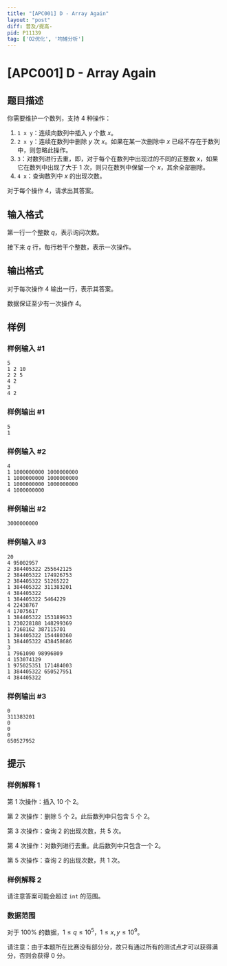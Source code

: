 ```yaml
---
title: "[APC001] D - Array Again"
layout: "post"
diff: 普及/提高-
pid: P11139
tag: ['O2优化', '均摊分析']
---
```

# [APC001] D - Array Again
## 题目描述

你需要维护一个数列，支持 $4$ 种操作：

1. `1 x y`：连续向数列中插入 $y$ 个数 $x$。
2. `2 x y`：连续在数列中删除 $y$ 次 $x$。如果在某一次删除中 $x$ 已经不存在于数列中，则忽略此操作。
3. `3`：对数列进行去重，即，对于每个在数列中出现过的不同的正整数 $x$，如果它在数列中出现了大于 $1$ 次，则只在数列中保留一个 $x$，其余全部删除。
4. `4 x`：查询数列中 $x$ 的出现次数。

对于每个操作 $4$，请求出其答案。
## 输入格式

第一行一个整数 $q$，表示询问次数。

接下来 $q$ 行，每行若干个整数，表示一次操作。
## 输出格式

对于每次操作 $4$ 输出一行，表示其答案。

数据保证至少有一次操作 $4$。
## 样例

### 样例输入 #1
```
5
1 2 10
2 2 5
4 2
3
4 2
```
### 样例输出 #1
```
5
1
```
### 样例输入 #2
```
4
1 1000000000 1000000000
1 1000000000 1000000000
1 1000000000 1000000000
4 1000000000
```
### 样例输出 #2
```
3000000000
```
### 样例输入 #3
```
20
4 95002957
2 384405322 255642125
2 384405322 174926753
2 384405322 51265222
1 384405322 311383201
4 384405322
1 384405322 5464229
4 22438767
4 17075617
1 384405322 153189933
1 230228188 148299369
1 7168162 387115701
1 384405322 154480360
1 384405322 438458686
3
1 7961090 98996809
4 153074129
1 975025351 171484003
1 384405322 650527951
4 384405322
```
### 样例输出 #3
```
0
311383201
0
0
0
650527952
```
## 提示

### 样例解释 $1$

第 $1$ 次操作：插入 $10$ 个 $2$。

第 $2$ 次操作：删除 $5$ 个 $2$。此后数列中只包含 $5$ 个 $2$。

第 $3$ 次操作：查询 $2$ 的出现次数，共 $5$ 次。

第 $4$ 次操作：对数列进行去重。此后数列中只包含一个 $2$。

第 $5$ 次操作：查询 $2$ 的出现次数，共 $1$ 次。

### 样例解释 $2$

请注意答案可能会超过 `int` 的范围。

### 数据范围

对于 $100\%$ 的数据，$1\le q\le 10^5$，$1\le x,y\le 10^9$。

请注意：由于本题所在比赛没有部分分，故只有通过所有的测试点才可以获得满分，否则会获得 $0$ 分。
